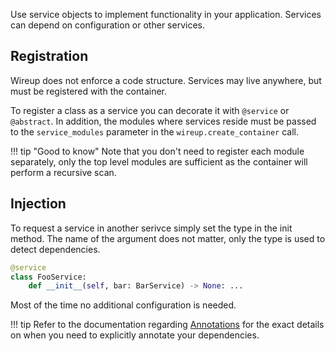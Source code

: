 Use service objects to implement functionality in your application. Services can depend on configuration or other services.

## Registration
Wireup does not enforce a code structure. Services may live anywhere, but must be registered with the container. 

To register a class as a service you can decorate it with `@service` or `@abstract`. In addition, the modules
where services reside must be passed to the `service_modules` parameter in the `wireup.create_container` call.

!!! tip "Good to know"
    Note that you don't need to register each module separately, only the top level modules are sufficient
    as the container will perform a recursive scan.


## Injection
To request a service in another serivce simply set the type in the init method.
The name of the argument does not matter, only the type is used to detect dependencies.


```python
@service
class FooService:
    def __init__(self, bar: BarService) -> None: ...
```

Most of the time no additional configuration is needed.

!!! tip
    Refer to the documentation regarding [Annotations](annotations.md) for the exact details on when you need
    to explicitly annotate your dependencies.
